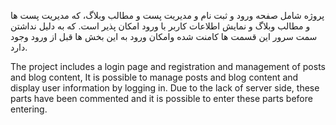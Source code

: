 پروژه شامل صفحه  ورود و ثبت نام و مدیریت پست و مطالب وبلاگ،
که مدیریت پست ها و مطالب وبلاگ  و نمایش اطلاعات کاربر با ورود امکان پذیر است. که به دلیل نداشتن سمت سرور این قسمت ها  کامنت شده وامکان ورود به این بخش ها قبل از ورود وجود دارد.

The project includes a login page and registration and management of posts and blog content,
It is possible to manage posts and blog content and display user information by logging in. Due to the lack of server side, these parts have been commented and it is possible to enter these parts before entering.